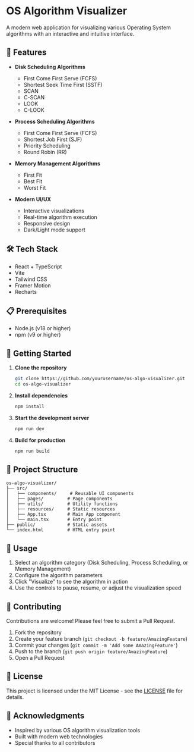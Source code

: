 # OS Algorithm Visualizer

A modern web application for visualizing various Operating System algorithms with an interactive and intuitive interface.

## 🚀 Features

- **Disk Scheduling Algorithms**
  - First Come First Serve (FCFS)
  - Shortest Seek Time First (SSTF)
  - SCAN
  - C-SCAN
  - LOOK
  - C-LOOK

- **Process Scheduling Algorithms**
  - First Come First Serve (FCFS)
  - Shortest Job First (SJF)
  - Priority Scheduling
  - Round Robin (RR)

- **Memory Management Algorithms**
  - First Fit
  - Best Fit
  - Worst Fit

- **Modern UI/UX**
  - Interactive visualizations
  - Real-time algorithm execution
  - Responsive design
  - Dark/Light mode support

## 🛠️ Tech Stack

- React + TypeScript
- Vite
- Tailwind CSS
- Framer Motion
- Recharts

## 📋 Prerequisites

- Node.js (v18 or higher)
- npm (v9 or higher)

## 🚀 Getting Started

1. **Clone the repository**
   ```bash
   git clone https://github.com/yourusername/os-algo-visualizer.git
   cd os-algo-visualizer
   ```

2. **Install dependencies**
   ```bash
   npm install
   ```

3. **Start the development server**
   ```bash
   npm run dev
   ```

4. **Build for production**
   ```bash
   npm run build
   ```

## 📁 Project Structure

```
os-algo-visualizer/
├── src/
│   ├── components/     # Reusable UI components
│   ├── pages/         # Page components
│   ├── utils/         # Utility functions
│   ├── resources/     # Static resources
│   ├── App.tsx        # Main App component
│   └── main.tsx       # Entry point
├── public/            # Static assets
└── index.html         # HTML entry point
```

## 🎯 Usage

1. Select an algorithm category (Disk Scheduling, Process Scheduling, or Memory Management)
2. Configure the algorithm parameters
3. Click "Visualize" to see the algorithm in action
4. Use the controls to pause, resume, or adjust the visualization speed

## 🤝 Contributing

Contributions are welcome! Please feel free to submit a Pull Request.

1. Fork the repository
2. Create your feature branch (`git checkout -b feature/AmazingFeature`)
3. Commit your changes (`git commit -m 'Add some AmazingFeature'`)
4. Push to the branch (`git push origin feature/AmazingFeature`)
5. Open a Pull Request

## 📝 License

This project is licensed under the MIT License - see the [LICENSE](LICENSE) file for details.

## 🙏 Acknowledgments

- Inspired by various OS algorithm visualization tools
- Built with modern web technologies
- Special thanks to all contributors 